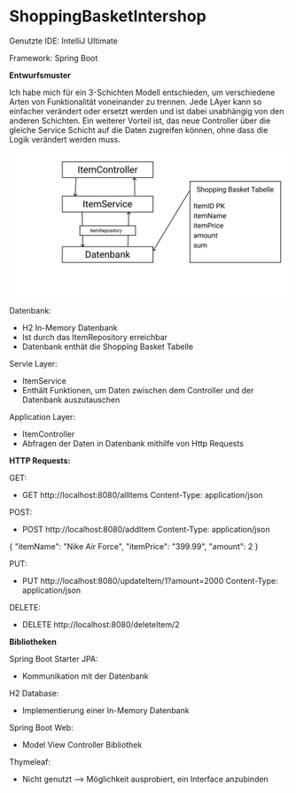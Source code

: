 # ShoppingBasketIntershop

Genutzte IDE: IntelliJ Ultimate 

Framework: Spring Boot

**Entwurfsmuster**

Ich habe mich für ein 3-Schichten Modell entschieden, um verschiedene Arten von Funktionalität voneinander zu trennen. Jede LAyer kann so einfacher verändert oder ersetzt werden und
ist dabei unabhängig von den anderen Schichten. Ein weiterer Vorteil ist, das neue Controller über die gleiche Service Schicht auf die Daten zugreifen können, ohne dass die Logik verändert werden muss. 

![Entwurfsmuster](https://github.com/MaxmilianMill/ShoppingBasketIntershop/blob/master/src/main/resources/raw/Entwurfsmuster.png)

Datenbank: 
- H2 In-Memory Datenbank 
- Ist durch das ItemRepository erreichbar 
- Datenbank enthät die Shopping Basket Tabelle 

Servie Layer: 
- ItemService 
- Enthält Funktionen, um Daten zwischen dem Controller und der Datenbank auszutauschen 

Application Layer: 
- ItemController
- Abfragen der Daten in Datenbank mithilfe von Http Requests 

**HTTP Requests:**

GET: 
- GET http://localhost:8080/allItems
Content-Type: application/json

POST: 
- POST http://localhost:8080/addItem
Content-Type: application/json

{
  "itemName": "Nike Air Force",
  "itemPrice": "399.99",
  "amount": 2
}

PUT: 
- PUT http://localhost:8080/updateItem/1?amount=2000
Content-Type: application/json

DELETE: 
- DELETE http://localhost:8080/deleteItem/2

**Bibliotheken** 

Spring Boot Starter JPA: 
- Kommunikation mit der Datenbank 

H2 Database: 
- Implementierung einer In-Memory Datenbank 

Spring Boot Web: 
- Model View Controller Bibliothek 

Thymeleaf: 
- Nicht genutzt --> Möglichkeit ausprobiert, ein Interface anzubinden 

